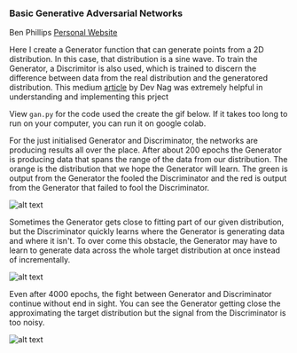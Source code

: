 ### Basic Generative Adversarial Networks 

Ben Phillips
[Personal Website](https://benjaminphillips22.github.io)

Here I create a Generator function that can generate points from a 2D distribution. In this case, that distribution is a sine wave. To train the Generator, a Discrimitor is also used, which is trained to discern the difference between data from the real distribution and the generatored distribution. This medium [article](https://medium.com/@devnag/generative-adversarial-networks-gans-in-50-lines-of-code-pytorch-e81b79659e3f) by Dev Nag was extremely helpful in understanding and implementing this prject

View `gan.py` for the code used the create the gif below. If it takes too long to run on your computer, you can run it on google colab.

For the just initialised Generator and Discriminator, the networks are producing results all over the place. After about 200 epochs the Generator is producing data that spans the range of the data from our distribution. The orange is the distribution that we hope the Generator will learn. The green is output from the Generator the fooled the Discriminator and the red is output from the Generator that failed to fool the Discriminator.

![alt text](gan_f_0.gif)

Sometimes the Generator gets close to fitting part of our given distribution, but the Discriminator quickly learns where the Generator is generating data and where it isn't. To over come this obstacle, the Generator may have to learn to generate data across the whole target distribution at once instead of incrementally.

![alt text](gan_f_1800.gif)

Even after 4000 epochs, the fight between Generator and Discriminator continue without end in sight. You can see the Generator getting close the approximating the target distribution but the signal from the Discriminator is too noisy.

![alt text](gan_f_4500.gif)